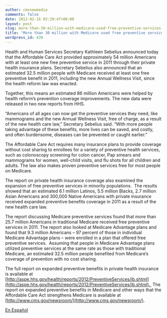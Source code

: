 ```yaml
---
author: cmsnewmedia
comments: false
date: 2012-02-16 03:29:47+00:00
layout: post
slug: more-than-30-million-with-medicare-used-free-preventive-services-in-2011
title: 'More than 30 million with Medicare used free preventive services in 2011 '
wordpress_id: 439
---
```


Health and Human Services Secretary Kathleen Sebelius announced today that the Affordable Care Act provided approximately 54 million Americans with at least one new free preventive service in 2011 through their private health insurance plans. Secretary Sebelius also announced that an estimated 32.5 million people with Medicare received at least one free preventive benefit in 2011, including the new Annual Wellness Visit, since the health reform law was enacted.

Together, this means an estimated 86 million Americans were helped by health reform’s prevention coverage improvements. The new data were released in two new reports from HHS.

“Americans of all ages can now get the preventive services they need, like mammograms and the new Annual Wellness Visit, free of charge, as a result of the new health care law,” Secretary Sebelius said. “With more people taking advantage of these benefits, more lives can be saved, and costly, and often burdensome, diseases can be prevented or caught earlier.”

The Affordable Care Act requires many insurance plans to provide coverage without cost sharing to enrollees for a variety of preventive health services, such as colonoscopy screening for colon cancer, Pap smears and mammograms for women, well-child visits, and flu shots for all children and adults. The law also makes proven preventive services free for most people on Medicare.

The report on private health insurance coverage also examined the expansion of free preventive services in minority populations.  The results showed that an estimated 6.1 million Latinos, 5.5 million Blacks, 2.7 million Asian Americans and 300,000 Native Americans with private insurance received expanded preventive benefits coverage in 2011 as a result of the new health care law.

The report discussing Medicare preventive services found that more than 25.7 million Americans in traditional Medicare received free preventive services in 2011. The report also looked at Medicare Advantage plans and found that 9.3 million Americans – 97 percent of those in individual Medicare Advantage plans – were enrolled in a plan that offered free preventive services.  Assuming that people in Medicare Advantage plans utilized preventive services at the same rate as those with traditional Medicare, an estimated 32.5 million people benefited from Medicare’s coverage of prevention with no cost sharing.

The full report on expanded preventive benefits in private health insurance is available at [http://aspe.hhs.gov/health/reports/2012/PreventiveServices/ib.shtml](http://aspe.hhs.gov/health/reports/2012/PreventiveServices/ib.shtml).  The report on expanded preventive benefits in Medicare and other ways that the Affordable Care Act strengthens Medicare is available at [http://www.cms.gov/newsroom/](http://www.cms.gov/newsroom/).

[En Español](http://www.hhs.gov/news/press/2012pres/02/20120215esp.html)
